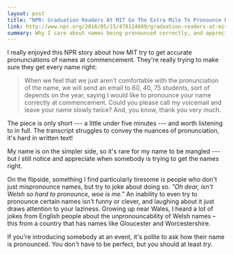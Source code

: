 ```yaml
---
layout: post
title: "NPR: Graduation Readers At MIT Go The Extra Mile To Pronounce Names Correctly"
link: http://www.npr.org/2016/05/15/478114689/graduation-readers-at-mit-go-the-extra-mile-to-pronounce-names-correctly
summary: Why I care about names being pronounced correctly, and appreciate MIT's efforts to get it right.
---
```


I really enjoyed this NPR story about how MIT try to get accurate pronunciations of names at commencement.
They're really trying to make sure they get every name right:

> When we feel that we just aren't comfortable with the pronunciation of the name, we will send an email to 60, 40, 75 students, sort of depends on the year, saying I would like to pronounce your name correctly at commencement.
> Could you please call my voicemail and leave your name slowly twice?
> And, you know, thank you very much.

The piece is only short --- a little under five minutes --- and worth listening to in full.
The transcript struggles to convey the nuances of pronunciation, it's hard in written text!

My name is on the simpler side, so it's rare for my name to be mangled --- but I still notice and appreciate when somebody is trying to get the names right.

On the flipside, something I find particularly tiresome is people who don't just mispronounce names, but try to joke about doing so.
_"Oh dear, isn't Welsh so hard to pronounce, woe is me."_
An inability to even try to pronounce certain names isn’t funny or clever, and laughing about it just draws attention to your laziness.
Growing up near Wales, I heard a lot of jokes from English people about the unpronouncability of Welsh names – this from a country that has names like Gloucester and Worcestershire.

If you're introducing somebody at an event, it's polite to ask how their name is pronounced.
You don't have to be perfect, but you should at least *try*.
